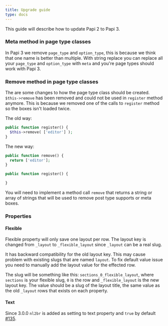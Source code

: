 ```yaml
---
title: Upgrade guide
type: docs
---
```


This guide will describe how to update Papi 2 to Papi 3.

### Meta method in page type classes

In Papi 3 we remove `page_type` and `option_type`, this is because we think that one name is better than multiple. With string replace you can replace all your `page_type` and `option_type` with `meta` and you're page types should work with Papi 3.

### Remove method in page type classes

The are some changes to how the page type class should be created. `$this->remove` has been removed and could not be used in `register` method anymore. This is because we removed one of the calls to `register` method so the boxes isn't loaded twice.

The old way:

```php
public function register() {
  $this->remove( ['editor'] );
}
```

The new way:

```php
public function remove() {
  return ['editor'];
}

public function register() {

}
```

You will need to implement a method call `remove` that returns a string or array of strings that will be used to remove post type supports or meta boxes.

### Properties

#### Flexible

Flexible property will only save one layout per row. The layout key is changed from `_layout` to `_flexible_layout` since `_layout` can be a real slug.

It has backward compatibility for the old layout key. This may cause problem with existing slugs that are named `layout`. To fix default value issue you need to manually add the layout value for the effected row.

The slug will be something like this: `sections_0_flexible_layout`, where `sections` is your flexible slug, `0` is the row and `_flexible_layout` is the new layout key. The value should be a slug of the layout title, the same value as the old `_layout` rows that exists on each property.

#### Text

Since 3.0.0 `nl2br` is added as setting to text property and `true` by default [#135](https://github.com/wp-papi/papi/pull/135).
